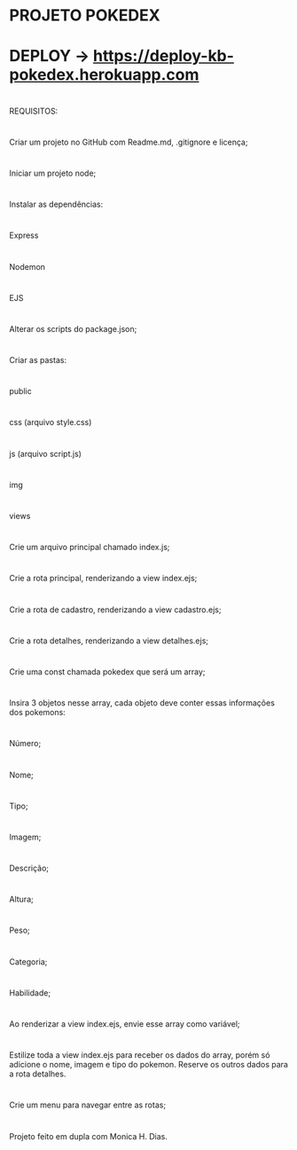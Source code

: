 # PROJETO POKEDEX 
#
# DEPLOY -> https://deploy-kb-pokedex.herokuapp.com
#
REQUISITOS:
#
Criar um projeto no GitHub com Readme.md, .gitignore e licença;
#
Iniciar um projeto node;
#
Instalar as dependências:
#
Express
#
Nodemon
#
EJS
#
Alterar os scripts do package.json;
#
Criar as pastas:
#
public
#
css (arquivo style.css)
#
js (arquivo script.js)
#
img
#
views
#
Crie um arquivo principal chamado index.js;
#
Crie a rota principal, renderizando a view index.ejs;
#
Crie a rota de cadastro, renderizando a view cadastro.ejs;
#
Crie a rota detalhes, renderizando a view detalhes.ejs;
#
Crie uma const chamada pokedex que será um array;
#
Insira 3 objetos nesse array, cada objeto deve conter essas informações dos pokemons:
#
Número;
#
Nome;
#
Tipo;
#
Imagem;
#
Descrição;
#
Altura;
#
Peso;
#
Categoria;
#
Habilidade;
#
Ao renderizar a view index.ejs, envie esse array como variável;
#
#
Estilize toda a view index.ejs para receber os dados do array, porém só adicione o nome, imagem e tipo do pokemon. Reserve os outros dados para a rota detalhes.
#
Crie um menu para navegar entre as rotas;
#
Projeto feito em dupla com Monica H. Dias.
